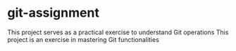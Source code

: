 # git-assignment
This project serves as a practical exercise to understand Git operations
This project is an exercise in mastering Git functionalities